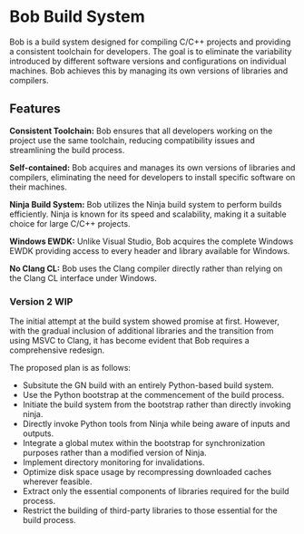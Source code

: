 # Bob Build System
Bob is a build system designed for compiling C/C++ projects and providing a consistent toolchain for developers. The goal is to eliminate the variability introduced by different software versions and configurations on individual machines. Bob achieves this by managing its own versions of libraries and compilers.

## Features
**Consistent Toolchain:** Bob ensures that all developers working on the project use the same toolchain, reducing compatibility issues and streamlining the build process.

**Self-contained:** Bob acquires and manages its own versions of libraries and compilers, eliminating the need for developers to install specific software on their machines.

**Ninja Build System:** Bob utilizes the Ninja build system to perform builds efficiently. Ninja is known for its speed and scalability, making it a suitable choice for large C/C++ projects.

**Windows EWDK:** Unlike Visual Studio, Bob acquires the complete Windows EWDK providing access to every header and library available for Windows.

**No Clang CL:** Bob uses the Clang compiler directly rather than relying on the Clang CL interface under Windows.

### Version 2 WIP
The initial attempt at the build system showed promise at first. However, with the gradual inclusion of additional libraries and the transition from using MSVC to Clang, it has become evident that Bob requires a comprehensive redesign.

The proposed plan is as follows:

* Subsitute the GN build with an entirely Python-based build system.
* Use the Python bootstrap at the commencement of the build process.
* Initiate the build system from the bootstrap rather than directly invoking ninja.
* Directly invoke Python tools from Ninja while being aware of inputs and outputs.
* Integrate a global mutex within the bootstrap for synchronization purposes rather than a modified version of Ninja.
* Implement directory monitoring for invalidations.
* Optimize disk space usage by recompressing downloaded caches wherever feasible.
* Extract only the essential components of libraries required for the build process.
* Restrict the building of third-party libraries to those essential for the build process.
